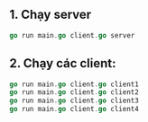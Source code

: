 ## 1. Chạy server
```go
go run main.go client.go server
```

## 2. Chạy các client:
```go
go run main.go client.go client1
go run main.go client.go client2
go run main.go client.go client3
go run main.go client.go client4
```